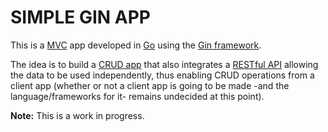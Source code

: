 # SIMPLE GIN APP
This is a [MVC](https://en.wikipedia.org/wiki/Model%E2%80%93view%E2%80%93controller) app developed in [Go](https://go.dev) using the [Gin framework](https://gin-gonic.com/).

The idea is to build a [CRUD app](https://en.wikipedia.org/wiki/Create,_read,_update_and_delete) that also integrates a [RESTful API](https://aws.amazon.com/what-is/restful-api/?nc1=h_ls) allowing the data to be used independently, thus enabling CRUD operations from a client app (whether or not a client app is going to be made -and the language/frameworks for it- remains undecided at this point).

**Note:** This is a work in progress.